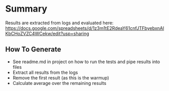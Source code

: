 # Summary

Results are extracted from logs and evaluated here:
https://docs.google.com/spreadsheets/d/1z3m1tE2RdeaY61cnfJTFbyebxnAlKbCHoZVZC4WCekw/edit?usp=sharing

## How To Generate

* See readme.md in project on how to run the tests and pipe results into files
* Extract all results from the logs
* Remove the first result (as this is the warmup)
* Calculate average over the remaining results
